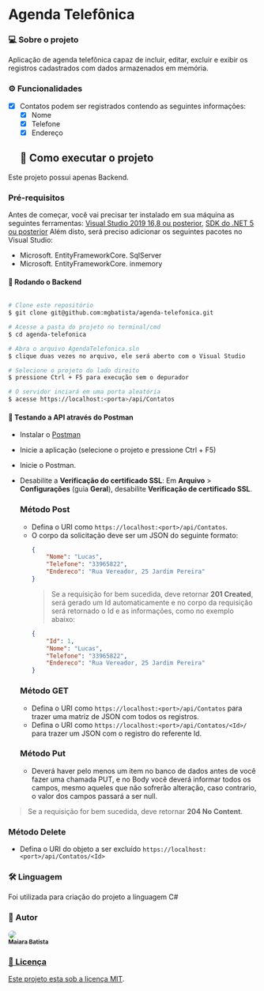 # Agenda Telefônica
### 💻 Sobre o projeto
Aplicação de agenda telefônica capaz de incluir, editar, excluir e exibir os registros cadastrados com dados armazenados em memória.
### ⚙️ Funcionalidades
- [x] Contatos podem ser registrados contendo as seguintes informações:
  - [x] Nome
  - [x] Telefone
  - [x] Endereço
  ## 🚀 Como executar o projeto
Este projeto possui apenas Backend.

### Pré-requisitos
Antes de começar, você vai precisar ter instalado em sua máquina as seguintes ferramentas:
[Visual Studio 2019 16,8 ou posterior](https://visualstudio.microsoft.com/pt-br/downloads/?utm_medium=microsoft&utm_source=docs.microsoft.com&utm_campaign=inline+link&utm_content=download+vs2019), [SDK do .NET 5 ou posterior](https://dotnet.microsoft.com/download/dotnet/5.0) 
Além disto, será preciso adicionar os seguintes pacotes no Visual Studio: 
* Microsoft. EntityFrameworkCore. SqlServer
* Microsoft. EntityFrameworkCore. inmemory

#### 🎲 Rodando o Backend

```bash

# Clone este repositório
$ git clone git@github.com:mgbatista/agenda-telefonica.git

# Acesse a pasta do projeto no terminal/cmd
$ cd agenda-telefonica

# Abra o arquivo AgendaTelefonica.sln
$ clique duas vezes no arquivo, ele será aberto com o Visual Studio

# Selecione o projeto do lado direito
$ pressione Ctrl + F5 para execução sem o depurador

# O servidor inciará em uma porta aleatória
$ acesse https://localhost:<porta>/api/Contatos

```
#### 🧭 Testando a API através do Postman
* Instalar o [Postman](https://www.postman.com/downloads/)
* Inicie a aplicação (selecione o projeto e pressione Ctrl + F5)
*  Inicie o Postman.
* Desabilite a **Verificação do certificado SSL**:
	Em **Arquivo** > **Configurações** (guia **Geral**), desabilite **Verificação de certificado SSL**.
	
	### Método Post
	* Defina o URI como  `https://localhost:<port>/api/Contatos`.
	* O corpo da solicitação deve ser um JSON do seguinte formato:
		```JSON
		{
			"Nome": "Lucas",
			"Telefone": "33965822",
			"Endereco": "Rua Vereador, 25 Jardim Pereira"
		}
		```
		>Se a requisição for bem sucedida, deve retornar **201 Created**, será gerado um Id automaticamente e no corpo da requisição será retornado o Id e as informações, como no exemplo abaixo:
		```JSON
		{
			"Id": 1,
			"Nome": "Lucas",
			"Telefone": "33965822",
			"Endereco": "Rua Vereador, 25 Jardim Pereira"
		}
		```

	### Método GET
	* Defina o URI como  `https://localhost:<port>/api/Contatos` para trazer uma matriz de JSON com todos os registros.
	* Defina o URI como  `https://localhost:<port>/api/Contatos/<Id>/` para trazer um JSON com o registro do referente Id.

	### Método Put
	* Deverá haver pelo menos um item no banco de dados antes de você fazer uma chamada PUT, e no Body você deverá informar todos os campos, mesmo aqueles que não sofrerão alteração, caso contrario, o valor dos campos passará a ser null.
>Se a requisição for bem sucedida, deve retornar **204 No Content**.
	

### Método Delete
* Defina o URI do objeto a ser excluído 
 `https://localhost:<port>/api/Contatos/<Id>`

### 🛠 Linguagem
Foi utilizada para criação do projeto a linguagem C#
### 🦸 Autor

<a href="https://www.linkedin.com/in/maiarabueno/">
 <img style= "border-radius: 50% ;" src="https://media-exp1.licdn.com/dms/image/C4D03AQFu5rygQlkRpw/profile-displayphoto-shrink_200_200/0/1575936867043?e=1615420800&v=beta&t=_ujeVwcMiFhS9ue_whn1egOHj7zG-OXE1JLdmIZU3ic"/>
 <br />
 <sub><b>Maiara Batista</b></sub></a> <a href="https://www.linkedin.com/in/maiarabueno/" 
 <br />
 
### 📝 Licença

Este projeto esta sob a licença [MIT](./LICENSE).